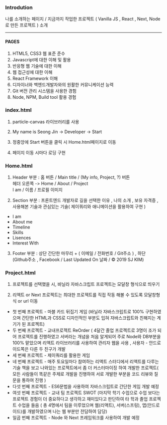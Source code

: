 ### Introdution

나를 소개하는 페이지 / 지금까지 작업한 프로젝트 ( Vanilla JS , React , Next, Node로 만든 프로젝트 ) 소개

---

#### PAGES

1. HTML5, CSS3 웹 표준 준수
2. Javascript에 대한 이해 및 활용
3. 반응형 웹 기술에 대한 이해
4. 웹 접근성에 대한 이해
5. React Framework 이해
6. 디자이너와 백엔드개발자와의 원활한 커뮤니케이션 능력
7. Git 버전 관리 시스템을 사용한 경험
8. Node, NPM, Build tool 활용 경험

### index.html

1. particle-canvas 라이브러리를 사용

2. My name is Seong Jin -> Developer -> Start 

3. 정중앙에 Start 버튼을 클릭 시 Home.html페이지로 이동

4. 페이지 이동 시마다 로딩 구현

### Home.html

1. Header 부분 : 홈 버튼 / Main title / (My info, Project, ?) 버튼  
   헤더 오른쪽  -> Home / About / Project  
   I am / 이름 / 프로필 이미지

2. Section 부분 : 프론트엔드 개발자로 길을 선택한 이유 , 나의 소개 , 보유 자격증 , 사용해본 기술과 관심있는 기술( 제이쿼리와 애니메이션을 활용하여 구현 )  

<ul>
<li>I am</li>
<li>About me</li>
<li>Timeline</li>
<li>Skills</li>
<li>Lisences</li>
<li>Interest With</li>
</ul>

3. Footer 부분 : 상단 간단한 마무리 + ( 이메일 / 전화번호 / Git주소 ) , 하단 (Github주소 , Facebook / Last Updated On 날짜 / © 2019 SJ KIM)

### Project.html

1. 프로젝트를 선택했을 시, 바닐라 자바스크립트 프로젝트는 모달창 형식으로 띄우기

2. 리액트 or Next 프로젝트는 최대한 프로젝트를 직접 작동 해볼 수 있도록 모달창형식 or url 이동

<ul>
<li>첫 번째 프로젝트 - 마블 카드 뒤집기 게임 (바닐라 자바스크립트로 100% 구현하였으며 간단한 HTML과 CSS로 디자인적인 부분도 입혀 자바스크립트와 친해지는 계기가 된 프로젝트)</li>
<li>두 번째 프로젝트 - 교내프로젝트 ReOrder ( 4달간 졸업 프로젝트로 3명이 조가 되어 프로젝트를 진행하였고 서버라는 개념을 처음 알게되어 주로 Node와 DB부분을 100% 맡았으며 리액트 라이브러리를 사용하여 관리자 웹을 사용 , 사용자 - 안드로이드쪽은 다른 두 친구가 개발 </li>
<li>세 번째 프로젝트 - 제이쿼리를 활용한 게임</li>
<li>네 번째 프로젝트 - 매주 토요일마다 참여하는 리액트 스터디에서 리액트를 다루는 기술 책을 보고 나와있는 프로젝트에서 좀 더 커스터마이징 하여 개발한 프로젝트( 모든 사람들이 똑같은 주제로 개발을 진행하여 서로 개발한 부분을 코드 리뷰와 질문을 통하여 진행 )</li>
<li>다섯 번째 프로젝트 - ES6문법을 사용하여 자바스크립트로 간단한 게임 개발 예정</li>
<li>여섯 번째 프로젝트 - 교내 팀 프로젝트 SWOT (마지막 학기 수업으로 수업 보다는 프로젝트 경험이 더 중요하다고 생각하고 재미있다고 판단하여 타 학과 졸업 프로젝트 수업을 들음 ( 총 4명에서 팀을 이루었으며 웹(리액트), 서버(스프링), 앱(안드로이드)를 개발하였으며 나는 웹 부분만 전담하여 담당) </li>
<li>일곱 번째 프로젝트 - Node 와 Next 프레임워크를 사용하여 개발 예정</li>
</ul>
